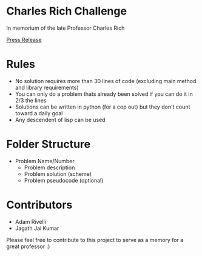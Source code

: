 # Charles Rich Challenge

In memorium of the late Professor Charles Rich

[Press Release](https://www.wpi.edu/news/memoriam-charles-rich-computer-science-professor-and-artificial-intelligence-pioneer)




# Rules

- No solution requires more than 30 lines of code (excluding main method and library requirements)
- You can only do a problem thats already been solved if you can do it in 2/3 the lines
- Solutions can be written in python (for a cop out) but they don't count toward a daily goal
- Any descendent of lisp can be used

# Folder Structure

- Problem Name/Number
    - Problem description
    - Problem solution (scheme)
    - Problem pseudocode (optional)

# Contributors

- Adam Rivelli
- Jagath Jai Kumar

Please feel free to contribute to this project to serve as a memory for a great professor :) 